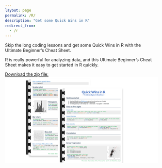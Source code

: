 ```yaml
---
layout: page
permalink: /R/
description: "Get some Quick Wins in R"
redirect_from:
  - /r
---
```


Skip the long coding lessons and get some Quick Wins in R with the Ultimate Beginner’s Cheat Sheet.

R is really powerful for analyzing data, and this Ultimate Beginner’s Cheat Sheet makes it easy to get started in R quickly.

[Download the zip file: ![Quick wins in R](/assets/quick-wins-r-cheatsheet.png)](/assets/Quick_Wins_Cheat_Sheet.zip)
